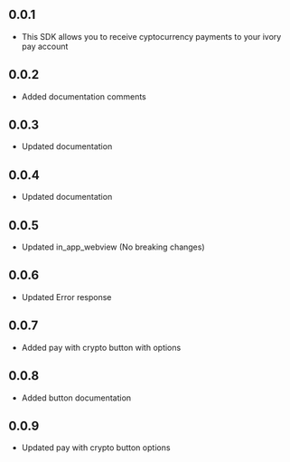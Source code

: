 ## 0.0.1

- This SDK allows you to receive cyptocurrency payments to your ivory pay account

## 0.0.2

- Added documentation comments

## 0.0.3

- Updated documentation

## 0.0.4

- Updated documentation

## 0.0.5

- Updated in_app_webview (No breaking changes)

## 0.0.6

- Updated Error response

## 0.0.7

- Added pay with crypto button with options

## 0.0.8

- Added button documentation

## 0.0.9

- Updated pay with crypto button options
